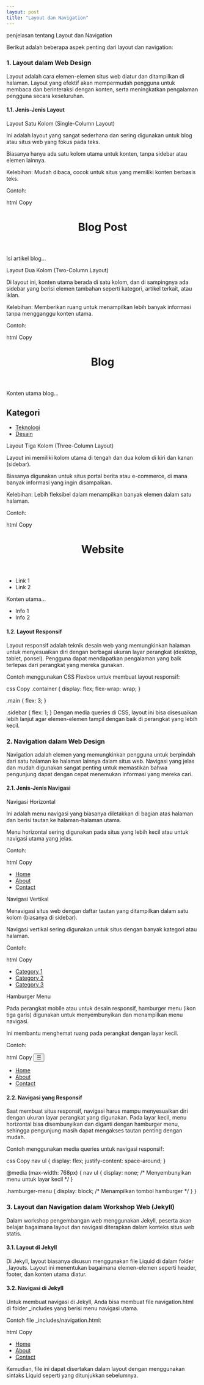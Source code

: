 ```yaml
---
layout: post
title: "Layout dan Navigation"
---
```


penjelasan tentang Layout dan Navigation

Berikut adalah beberapa aspek penting dari layout dan navigation:


### **1. Layout dalam Web Design**
Layout adalah cara elemen-elemen situs web diatur dan ditampilkan di halaman. Layout yang efektif akan mempermudah pengguna untuk membaca dan berinteraksi dengan konten, serta meningkatkan pengalaman pengguna secara keseluruhan.

#### **1.1. Jenis-Jenis Layout**
Layout Satu Kolom (Single-Column Layout)

Ini adalah layout yang sangat sederhana dan sering digunakan untuk blog atau situs web yang fokus pada teks.

Biasanya hanya ada satu kolom utama untuk konten, tanpa sidebar atau elemen lainnya.

Kelebihan: Mudah dibaca, cocok untuk situs yang memiliki konten berbasis teks.

Contoh:

html
Copy
<div class="container">
  <header>
    <h1>Blog Post</h1>
  </header>
  <main>
    <p>Isi artikel blog...</p>
  </main>
</div>
Layout Dua Kolom (Two-Column Layout)

Di layout ini, konten utama berada di satu kolom, dan di sampingnya ada sidebar yang berisi elemen tambahan seperti kategori, artikel terkait, atau iklan.

Kelebihan: Memberikan ruang untuk menampilkan lebih banyak informasi tanpa mengganggu konten utama.

Contoh:

html
Copy
<div class="container">
  <header>
    <h1>Blog</h1>
  </header>
  <div class="content">
    <main>
      <p>Konten utama blog...</p>
    </main>
    <aside>
      <h2>Kategori</h2>
      <ul>
        <li><a href="#">Teknologi</a></li>
        <li><a href="#">Desain</a></li>
      </ul>
    </aside>
  </div>
</div>
Layout Tiga Kolom (Three-Column Layout)

Layout ini memiliki kolom utama di tengah dan dua kolom di kiri dan kanan (sidebar).

Biasanya digunakan untuk situs portal berita atau e-commerce, di mana banyak informasi yang ingin disampaikan.

Kelebihan: Lebih fleksibel dalam menampilkan banyak elemen dalam satu halaman.

Contoh:

html
Copy
<div class="container">
  <header>
    <h1>Website</h1>
  </header>
  <div class="content">
    <aside class="left-sidebar">
      <ul>
        <li>Link 1</li>
        <li>Link 2</li>
      </ul>
    </aside>
    <main>
      <p>Konten utama...</p>
    </main>
    <aside class="right-sidebar">
      <ul>
        <li>Info 1</li>
        <li>Info 2</li>
      </ul>
    </aside>
  </div>
</div>

#### **1.2. Layout Responsif**
Layout responsif adalah teknik desain web yang memungkinkan halaman untuk menyesuaikan diri dengan berbagai ukuran layar perangkat (desktop, tablet, ponsel). Pengguna dapat mendapatkan pengalaman yang baik terlepas dari perangkat yang mereka gunakan.

Contoh menggunakan CSS Flexbox untuk membuat layout responsif:

css
Copy
.container {
  display: flex;
  flex-wrap: wrap;
}

.main {
  flex: 3;
}

.sidebar {
  flex: 1;
}
Dengan media queries di CSS, layout ini bisa disesuaikan lebih lanjut agar elemen-elemen tampil dengan baik di perangkat yang lebih kecil.

### **2. Navigation dalam Web Design**
Navigation adalah elemen yang memungkinkan pengguna untuk berpindah dari satu halaman ke halaman lainnya dalam situs web. Navigasi yang jelas dan mudah digunakan sangat penting untuk memastikan bahwa pengunjung dapat dengan cepat menemukan informasi yang mereka cari.

#### **2.1. Jenis-Jenis Navigasi**
Navigasi Horizontal

Ini adalah menu navigasi yang biasanya diletakkan di bagian atas halaman dan berisi tautan ke halaman-halaman utama.

Menu horizontal sering digunakan pada situs yang lebih kecil atau untuk navigasi utama yang jelas.

Contoh:

html
Copy
<nav>
  <ul>
    <li><a href="/">Home</a></li>
    <li><a href="/about">About</a></li>
    <li><a href="/contact">Contact</a></li>
  </ul>
</nav>
Navigasi Vertikal

Menavigasi situs web dengan daftar tautan yang ditampilkan dalam satu kolom (biasanya di sidebar).

Navigasi vertikal sering digunakan untuk situs dengan banyak kategori atau halaman.

Contoh:

html
Copy
<nav>
  <ul>
    <li><a href="/category1">Category 1</a></li>
    <li><a href="/category2">Category 2</a></li>
    <li><a href="/category3">Category 3</a></li>
  </ul>
</nav>
Hamburger Menu

Pada perangkat mobile atau untuk desain responsif, hamburger menu (ikon tiga garis) digunakan untuk menyembunyikan dan menampilkan menu navigasi.

Ini membantu menghemat ruang pada perangkat dengan layar kecil.

Contoh:

html
Copy
<button class="hamburger-menu">&#9776;</button>
<nav class="mobile-nav">
  <ul>
    <li><a href="/">Home</a></li>
    <li><a href="/about">About</a></li>
    <li><a href="/contact">Contact</a></li>
  </ul>
</nav>

#### **2.2. Navigasi yang Responsif**
Saat membuat situs responsif, navigasi harus mampu menyesuaikan diri dengan ukuran layar perangkat yang digunakan. Pada layar kecil, menu horizontal bisa disembunyikan dan diganti dengan hamburger menu, sehingga pengunjung masih dapat mengakses tautan penting dengan mudah.

Contoh menggunakan media queries untuk navigasi responsif:

css
Copy
nav ul {
  display: flex;
  justify-content: space-around;
}

@media (max-width: 768px) {
  nav ul {
    display: none; /* Menyembunyikan menu untuk layar kecil */
  }
  
  .hamburger-menu {
    display: block; /* Menampilkan tombol hamburger */
  }
}

### **3. Layout dan Navigation dalam Workshop Web (Jekyll)**
Dalam workshop pengembangan web menggunakan Jekyll, peserta akan belajar bagaimana layout dan navigasi diterapkan dalam konteks situs web statis.

#### **3.1. Layout di Jekyll**
Di Jekyll, layout biasanya disusun menggunakan file Liquid di dalam folder _layouts. Layout ini menentukan bagaimana elemen-elemen seperti header, footer, dan konten utama diatur.

#### **3.2. Navigasi di Jekyll**
Untuk membuat navigasi di Jekyll, Anda bisa membuat file navigation.html di folder _includes yang berisi menu navigasi utama.

Contoh file _includes/navigation.html:

html
Copy
<nav>
  <ul>
    <li><a href="/">Home</a></li>
    <li><a href="/about">About</a></li>
    <li><a href="/contact">Contact</a></li>
  </ul>
</nav>
Kemudian, file ini dapat disertakan dalam layout dengan menggunakan sintaks Liquid seperti yang ditunjukkan sebelumnya.

